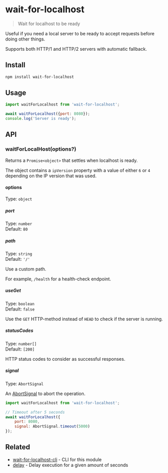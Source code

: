 # wait-for-localhost

> Wait for localhost to be ready

Useful if you need a local server to be ready to accept requests before doing other things.

Supports both HTTP/1 and HTTP/2 servers with automatic fallback.

## Install

```sh
npm install wait-for-localhost
```

## Usage

```js
import waitForLocalhost from 'wait-for-localhost';

await waitForLocalhost({port: 8080});
console.log('Server is ready');
```

## API

### waitForLocalHost(options?)

Returns a `Promise<object>` that settles when localhost is ready.

The object contains a `ipVersion` property with a value of either `6` or `4` depending on the IP version that was used.

#### options

Type: `object`

##### port

Type: `number`\
Default: `80`

##### path

Type: `string`\
Default: `'/'`

Use a custom path.

For example, `/health` for a health-check endpoint.

##### useGet

Type: `boolean`\
Default: `false`

Use the `GET` HTTP-method instead of `HEAD` to check if the server is running.

##### statusCodes

Type: `number[]`\
Default: `[200]`

HTTP status codes to consider as successful responses.

##### signal

Type: `AbortSignal`

An [AbortSignal](https://developer.mozilla.org/en-US/docs/Web/API/AbortSignal) to abort the operation.

```js
import waitForLocalhost from 'wait-for-localhost';

// Timeout after 5 seconds
await waitForLocalhost({
	port: 8080,
	signal: AbortSignal.timeout(5000)
});
```

## Related

- [wait-for-localhost-cli](https://github.com/sindresorhus/wait-for-localhost-cli) - CLI for this module
- [delay](https://github.com/sindresorhus/delay) - Delay execution for a given amount of seconds
